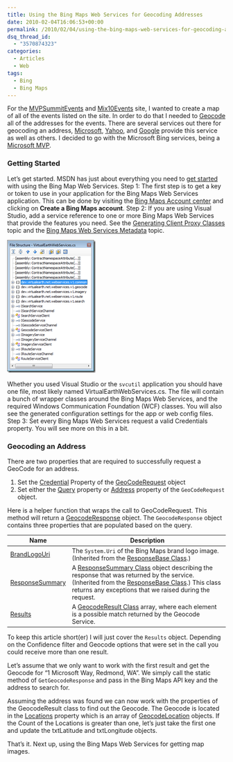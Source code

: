 ```yaml
---
title: Using the Bing Maps Web Services for Geocoding Addresses
date: 2010-02-04T16:06:53+00:00
permalink: /2010/02/04/using-the-bing-maps-web-services-for-geocoding-addresses/
dsq_thread_id:
  - "3570874323"
categories:
  - Articles
  - Web
tags:
  - Bing
  - Bing Maps
---
```

For the [MVPSummitEvents](http://www.mvpsummitevents.com/) and [Mix10Events](http://www.visitmixevents.info) site, I wanted to create a map of all of the events listed on the site. In order to do that I needed to [Geocode](http://en.wikipedia.org/wiki/Geocoding) all of the addresses for the events.  There are several services out there for geocoding an address, [Microsoft](http://msdn.microsoft.com/en-us/library/cc966793.aspx?WT.mc_id=DOP-MVP-4024623), [Yahoo](http://developer.yahoo.com/maps/rest/V1/geocode.html), and [Google](http://code.google.com/apis/maps/documentation/geocoding/) provide this service as well as others.  I decided to go with the Microsoft Bing services, being a [Microsoft MVP](https://mvp.support.microsoft.com/profile=4C0083AE-C0DE-4F05-A179-D9072AF2EA2B).

### Getting Started

Let’s get started. MSDN has just about everything you need to [get started](http://msdn.microsoft.com/en-us/library/cc966926.aspx?WT.mc_id=DOP-MVP-4024623) with using the Bing Map Web Services. Step 1: The first step is to get a key or token to use in your application for the Bing Maps Web Services application. This can be done by visiting the [Bing Maps Account center](https://www.bingmapsportal.com) and clicking on **Create a Bing Maps account**. Step 2: If you are using Visual Studio, add a service reference to one or more Bing Maps Web Services that provide the features you need. See the [Generating Client Proxy Classes](http://msdn.microsoft.com/en-us/library/cc980833.aspx?WT.mc_id=DOP-MVP-4024623) topic and the [Bing Maps Web Services Metadata](http://msdn.microsoft.com/en-us/library/cc966738.aspx?WT.mc_id=DOP-MVP-4024623) topic. 

[![VirtualEarthWebServices](/assets/images/posts/VirtualEarthWebServices_thumb.png "VirtualEarthWebServices")](/assets/images/posts/VirtualEarthWebServices.png)

Whether you used Visual Studio or the `svcutil` application you should have one file, most likely named VirtualEarthWebServices.cs. The file will contain a bunch of wrapper classes around the Bing Maps Web Services, and the required Windows Communication Foundation (WCF) classes. You will also see the generated configuration settings for the app or web config files. Step 3: Set every Bing Maps Web Services request a valid Credentials property. You will see more on this in a bit.

### Geocoding an Address

There are two properties that are required to successfully request a GeoCode for an address.

1. Set the [Credential](http://msdn.microsoft.com/en-us/library/cc966923.aspx?WT.mc_id=DOP-MVP-4024623) Property of the [GeoCodeRequest](http://msdn.microsoft.com/en-us/library/cc980924.aspx?WT.mc_id=DOP-MVP-4024623) object
2. Set either the [Query](http://msdn.microsoft.com/en-us/library/cc981130.aspx?WT.mc_id=DOP-MVP-4024623) property or [Address](http://msdn.microsoft.com/en-us/library/cc966788.aspx?WT.mc_id=DOP-MVP-4024623) property of the `GeoCodeRequest` object.

Here is a helper function that wraps the call to GeoCodeRequest. This method will return a [GeocodeResponse](http://msdn.microsoft.com/en-us/library/cc980928.aspx?WT.mc_id=DOP-MVP-4024623) object. The `GeocodeResponse` object contains three properties that are populated based on the query.

|Name|Description|
|--- |--- |
|[BrandLogoUri](http://msdn.microsoft.com/en-us/library/ee692183.aspx?WT.mc_id=DOP-MVP-4024623)|The `System.Uri` of the Bing Maps brand logo image. (Inherited from the [ResponseBase Class](http://msdn.microsoft.com/en-us/library/cc981076.aspx?WT.mc_id=DOP-MVP-4024623).)|
|[ResponseSummary](http://msdn.microsoft.com/en-us/library/cc980964.aspx?WT.mc_id=DOP-MVP-4024623)|A [ResponseSummary Class](http://msdn.microsoft.com/en-us/library/cc980902.aspx?WT.mc_id=DOP-MVP-4024623) object describing the response that was returned by the service. (Inherited from the [ResponseBase Class](http://msdn.microsoft.com/en-us/library/cc981076.aspx?WT.mc_id=DOP-MVP-4024623).) This class returns any exceptions that we raised during the request.|
|[Results](http://msdn.microsoft.com/en-us/library/cc980800.aspx?WT.mc_id=DOP-MVP-4024623)|A [GeocodeResult Class](http://msdn.microsoft.com/en-us/library/cc980950.aspx?WT.mc_id=DOP-MVP-4024623) array, where each element is a possible match returned by the Geocode Service.|

To keep this article short(er) I will just cover the `Results` object. Depending on the Confidence filter and Geocode options that were set in the call you could receive more than one result.

Let’s assume that we only want to work with the first result and get the Geocode for “1 Microsoft Way, Redmond, WA”. We simply call the static method of `GetGeocodeResponse` and pass in the Bing Maps API key and the address to search for.

Assuming the address was found we can now work with the properties of the GeocodeResult class to find out the Geocode.  The Geocode is located in the [Locations](http://msdn.microsoft.com/en-us/library/cc966919.aspx?WT.mc_id=DOP-MVP-4024623) property which is an array of [GeocodeLocation](http://msdn.microsoft.com/en-us/library/cc966778.aspx?WT.mc_id=DOP-MVP-4024623) objects. If the Count of the Locations is greater than one, let’s just take the first one and update the txtLatitude and txtLongitude objects.

That’s it. Next up, using the Bing Maps Web Services for getting map images.